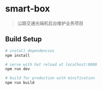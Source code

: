 # smart-box

> 公路交通光端机后台维护业务项目

## Build Setup

``` bash
# install dependencies
npm install

# serve with hot reload at localhost:8080
npm run dev

# build for production with minification
npm run build
```
